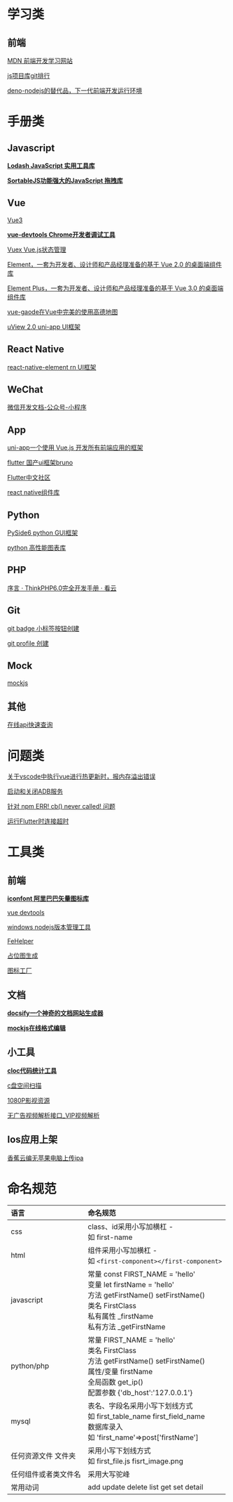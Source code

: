 # 学习类

## 前端

[MDN 前端开发学习网站](https://developer.mozilla.org/zh-CN/)

[js项目库git排行](https://bestofjs.org/)

[deno-nodejs的替代品，下一代前端开发运行环境](https://deno.land/)

# 手册类

## Javascript

**[Lodash JavaScript 实用工具库](https://www.lodashjs.com/)**

**[SortableJS功能强大的JavaScript 拖拽库](http://www.sortablejs.com/)**

## Vue

[Vue3](https://v3.cn.vuejs.org/)

**[vue-devtools Chrome开发者调试工具](https://github.com/vuejs/vue-devtools)**

[Vuex Vue.js状态管理](https://vuex.vuejs.org/zh/guide/)

[Element，一套为开发者、设计师和产品经理准备的基于 Vue 2.0 的桌面端组件库](https://element.eleme.cn/#/zh-CN/component/installation)

[Element Plus，一套为开发者、设计师和产品经理准备的基于 Vue 3.0 的桌面端组件库](https://element-plus.gitee.io/#/zh-CN/component/installation)

[vue-gaode在Vue中完美的使用高德地图](http://vue-gaode.rxshc.com/)

[uView 2.0 uni-app UI框架](https://www.uviewui.com/components/form.html)

## React Native

[react-native-element rn UI框架](https://reactnativeelements.com/docs/)

## WeChat

[微信开发文档-公众号-小程序](https://developers.weixin.qq.com/doc/)

## App

[uni-app一个使用 Vue.js 开发所有前端应用的框架](https://uniapp.dcloud.net.cn/quickstart-cli)

[flutter 国产ui框架bruno](https://bruno.ke.com/page/guide/start)

[Flutter中文社区](http://www.flutterchina.net.cn/tech/flutter)

[react native组件库](https://js.coach/)

## Python

[PySide6 python GUI框架](https://doc.qt.io/qtforpython/PySide6/QtGui/index.html)

[python 高性能图表库](https://matplotlib.org/)

## PHP

[序言 · ThinkPHP6.0完全开发手册 · 看云](https://www.kancloud.cn/manual/thinkphp6_0/1037479)

## Git

[git badge 小标签按钮创建](https://shields.io/)

[git profile 创建](https://rahuldkjain.github.io/gh-profile-readme-generator/)

## Mock

[mockjs](http://mockjs.com/)

## 其他

[在线api快速查询](https://devdocs.io/)

# 问题类

[关于vscode中执行vue进行热更新时，报内存溢出错误](https://blog.csdn.net/weixin_46275928/article/details/109725616)

[启动和关闭ADB服务](https://blog.csdn.net/sirchenhua/article/details/49229799)

[针对 npm ERR! cb() never called! 问题](https://www.cnblogs.com/webdragon/p/9700879.html)

[运行Flutter时连接超时](https://www.cnblogs.com/steinven/p/13972097.html)

# 工具类

## 前端

**[iconfont 阿里巴巴矢量图标库](https://www.iconfont.cn/)**

[vue devtools](https://github.com/vuejs/devtools/)

[windows nodejs版本管理工具](https://github.com/coreybutler/nvm-windows/releases)

[FeHelper](https://github.com/zxlie/FeHelper/tree/master/apps/static/screenshot/crx)

[占位图生成](https://placekitten.com/)

[图标工厂](https://icon.wuruihong.com/)

## 文档

**[docsify一个神奇的文档网站生成器](https://docsify.js.org/#/zh-cn/)**

**[mockjs在线格式编辑](http://mockjs.com/0.1/editor.html#help)**

## 小工具

**[cloc代码统计工具](https://github.com/AlDanial/cloc/releases)**

[c盘空间扫描](https://www.jam-software.com/treesize_free)

[1080P影视资源](https://fantuan.tv/)

[无广告视频解析接口_VIP视频解析](https://660e.com/?url=)

## Ios应用上架

[香蕉云编无苹果电脑上传ipa](https://www.yunedit.com/)

# 命名规范

| 语言         | 命名规范                                                                                                                                                            |
|:---------- |:--------------------------------------------------------------------------------------------------------------------------------------------------------------- |
| css        | class、id采用小写加横杠 - <br>如 first-name                                                                                                                              |
| html       | 组件采用小写加横杠 - <br>如 `<first-component></first-component>`                                                                                                         |
| javascript | 常量 const FIRST_NAME = 'hello' <br>变量  let firstName = 'hello' <br>方法 getFirstName() setFirstName() <br>类名 FirstClass <br>私有属性 _firstName <br>私有方法 _getFirstName |
| python/php | 常量 FIRST_NAME = 'hello' <br>类名 FirstClass <br>方法 getFirstName() setFirstName() <br>属性/变量 firstName  <br>全局函数 get_ip()  <br>配置参数 {'db_host':'127.0.0.1'}         |
| mysql      | 表名、字段名采用小写下划线方式 <br>如 first_table_name  first_field_name <br>数据库录入 <br>如 'first_name'=>post['firstName']                                                        |
| 任何资源文件 文件夹 | 采用小写下划线方式 <br>如 first_file.js fisrt_image.png                                                                                                                   |
| 任何组件或者类文件名 | 采用大写驼峰                                                                                                                                                          |
| 常用动词       | add update delete list get set detail                                                                                                                           |